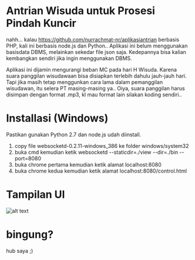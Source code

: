 # Antrian Wisuda untuk Prosesi Pindah Kuncir
nahh... kalau https://github.com/nurrachmat-nr/aplikasiantrian berbasis PHP, kali ini berbasis node.js dan Python..
Aplikasi ini belum menggunakan basisdata DBMS, melainkan sekedar file json saja.
Kedepannya bisa kalian kembangkan sendiri jika ingin menggunakan DBMS.

Aplikasi ini dijamin mengurangi beban MC pada hari H Wisuda. Karena suara panggilan wisudawaan bisa disiapkan terlebih dahulu jauh-jauh hari.
Tapi jika masih tetap menggunkan cara lama dalam  pemanggilan wisudawan, itu selera PT masing-masing ya..
Oiya, suara panggilan harus disimpan dengan format .mp3, kl mau format lain silakan koding sendiri.. 

# Installasi (Windows)
Pastikan gunakan Python 2.7 dan node.js udah diinstall.  
1. copy file websocketd-0.2.11-windows_386 ke folder windows/system32
2. buka cmd kemudian ketik websocketd --staticdir=./view --dir=./bin --port=8080
3. buka chrome pertama kemudian ketik alamat localhost:8080
4. buka chrome kedua kemudian ketik alamat localhost:8080/control.html

# Tampilan UI
![alt text](https://i.ibb.co/FKJ3w4S/pindahkuncir.png)

# bingung?
hub saya ;)
